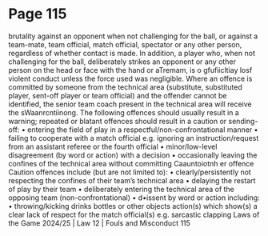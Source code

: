 # Page 115

brutality against an opponent when not challenging for the ball, or against a
team-mate, team official, match official, spectator or any other person,
regardless of whether contact is made.
In addition, a player who, when not challenging for the ball, deliberately
strikes an opponent or any other person on the head or face with the hand or
aTremam, is o gfufiicltiay losf violent conduct unless the force used was negligible.
Where an offence is committed by someone from the technical area (substitute,
substituted player, sent-off player or team official) and the offender cannot be
identified, the senior team coach present in the technical area will receive the
sWaanrcntiinong.
The following offences should usually result in a warning; repeated or blatant
offences should result in a caution or sending-off:
• entering the field of play in a respectful/non-confrontational manner
• failing to cooperate with a match official e.g. ignoring an instruction/request
from an assistant referee or the fourth official
• minor/low-level disagreement (by word or action) with a decision
• occasionally leaving the confines of the technical area without committing
Caauntoiotnh er offence
Caution offences include (but are not limited to):
• clearly/persistently not respecting the confines of their team’s technical area
• delaying the restart of play by their team
• deliberately entering the technical area of the opposing team
(non-confrontational)
• d•issent by word or action including:
•
throwing/kicking drinks bottles or other objects
action(s) which show(s) a clear lack of respect for the match official(s)
e.g. sarcastic clapping
Laws of the Game 2024/25 | Law 12 | Fouls and Misconduct 115
